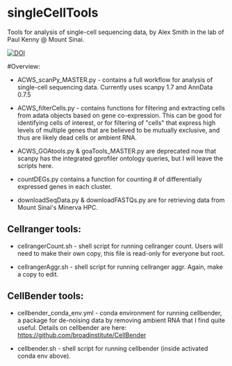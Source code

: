 # singleCellTools
Tools for analysis of single-cell sequencing data, by Alex Smith in the lab of Paul Kenny @ Mount Sinai.

[![DOI](https://zenodo.org/badge/273064116.svg)](https://zenodo.org/badge/latestdoi/273064116)

#Overview:

* ACWS_scanPy_MASTER.py - contains a full workflow for analysis of single-cell sequencing data. Currently uses scanpy 1.7 and AnnData 0.7.5

* ACWS_filterCells.py - contains functions for filtering and extracting cells from adata objects based on gene co-expression.
This can be good for identifying cells of interest, or for filtering of "cells" that express high levels of multiple genes that
are believed to be mutually exclusive, and thus are likely dead cells or ambient RNA.

* ACWS_GOAtools.py & goaTools_MASTER.py are deprecated now that scanpy has the integrated gprofiler ontology queries, but I will
leave the scripts here.

* countDEGs.py contains a function for counting # of differentially expressed genes in each cluster.

* downloadSeqData.py & downloadFASTQs.py are for retrieving data from Mount Sinai's Minerva HPC.

## Cellranger tools:

* cellrangerCount.sh - shell script for running cellranger count. Users will need to make their own copy, this file is read-only for everyone but root.

* cellrangerAggr.sh - shell script for running cellranger aggr. Again, make a copy to edit.

## CellBender tools:

* cellbender_conda_env.yml - conda environment for running cellbender, a package for de-noising data by removing ambient RNA that I find quite useful.
  Details on cellbender are here: https://github.com/broadinstitute/CellBender

* cellbender.sh - shell script for running cellbender (inside activated conda env above).
